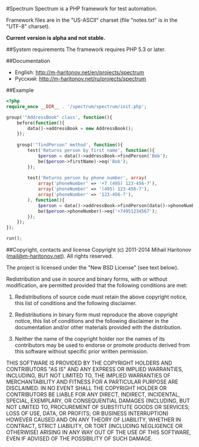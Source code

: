 #Spectrum
Spectrum is a PHP framework for test automation.

Framework files are in the "US-ASCII" charset (file "notes.txt" is in the "UTF-8" charset).

**Current version is alpha and not stable.**

##System requirements
The framework requires PHP 5.3 or later.

##Documentation
  - English: http://m-haritonov.net/en/projects/spectrum
  - Русский: http://m-haritonov.net/ru/projects/spectrum

##Example
```php
<?php
require_once __DIR__ . '/spectrum/spectrum/init.php';

group('"AddressBook" class', function(){
	before(function(){
		data()->addressBook = new AddressBook();
	});
	
	group('"findPerson" method', function(){
		test('Returns person by first name', function(){
			$person = data()->addressBook->findPerson('Bob');
			be($person->firstName)->eq('Bob');
		});
	
		test('Returns person by phone number', array(
			array('phoneNumber' => '+7 (495) 123-456-7'),
			array('phoneNumber' => '(495) 123-456-7'),
			array('phoneNumber' => '123-456-7'),
		), function(){
			$person = data()->addressBook->findPerson(data()->phoneNumber);
			be($person->phoneNumber)->eq('+74951234567');
		});
	});
});

run();
```

##Copyright, contacts and license
Copyright (c) 2011-2014 Mihail Haritonov (<mail@m-haritonov.net>). All rights reserved.

The project is licensed under the "New BSD License" (see text below).

Redistribution and use in source and binary forms, with or without modification,
are permitted provided that the following conditions are met:

1. Redistributions of source code must retain the above copyright notice, this
   list of conditions and the following disclaimer.

2. Redistributions in binary form must reproduce the above copyright notice,
   this list of conditions and the following disclaimer in the documentation
   and/or other materials provided with the distribution.

3. Neither the name of the copyright holder nor the names of its contributors
   may be used to endorse or promote products derived from this software without
   specific prior written permission.

THIS SOFTWARE IS PROVIDED BY THE COPYRIGHT HOLDERS AND CONTRIBUTORS "AS IS" AND
ANY EXPRESS OR IMPLIED WARRANTIES, INCLUDING, BUT NOT LIMITED TO, THE IMPLIED
WARRANTIES OF MERCHANTABILITY AND FITNESS FOR A PARTICULAR PURPOSE ARE
DISCLAIMED. IN NO EVENT SHALL THE COPYRIGHT HOLDER OR CONTRIBUTORS BE LIABLE FOR
ANY DIRECT, INDIRECT, INCIDENTAL, SPECIAL, EXEMPLARY, OR CONSEQUENTIAL DAMAGES
(INCLUDING, BUT NOT LIMITED TO, PROCUREMENT OF SUBSTITUTE GOODS OR SERVICES;
LOSS OF USE, DATA, OR PROFITS; OR BUSINESS INTERRUPTION) HOWEVER CAUSED AND ON
ANY THEORY OF LIABILITY, WHETHER IN CONTRACT, STRICT LIABILITY, OR TORT
(INCLUDING NEGLIGENCE OR OTHERWISE) ARISING IN ANY WAY OUT OF THE USE OF THIS
SOFTWARE, EVEN IF ADVISED OF THE POSSIBILITY OF SUCH DAMAGE.